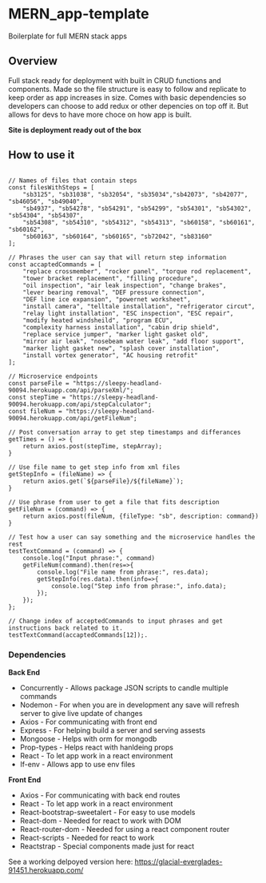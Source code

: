 # MERN_app-template
Boilerplate for full MERN stack apps

## Overview
Full stack ready for deployment with built in CRUD functions and components.
Made so the file structure is easy to follow and replicate to keep order as app increases in size.
Comes with basic dependencies so developers can choose to add redux or other depencies on top off it. But allows for devs to have more choce on how app is built.

**__Site is deployment ready out of the box__**

## How to use it

<pre><code>
// Names of files that contain steps
const filesWithSteps = [
    "sb3125", "sb31038", "sb32054", "sb35034","sb42073", "sb42077", "sb46056", "sb49040", 
    "sb4937", "sb54278", "sb54291", "sb54299", "sb54301", "sb54302", "sb54304", "sb54307", 
    "sb54308", "sb54310", "sb54312", "sb54313", "sb60158", "sb60161", "sb60162", 
    "sb60163", "sb60164", "sb60165", "sb72042", "sb83160"
];

// Phrases the user can say that will return step information
const accaptedCommands = [
    "replace crossmember", "rocker panel", "torque rod replacement",
    "tower bracket replacement", "filling procedure",
    "oil inspection", "air leak inspection", "change brakes", 
    "lever bearing removal", "DEF pressure connection",
    "DEF line ice expansion", "powernet worksheet", 
    "install camera", "telltale installation", "refrigerator circut",
    "relay light installation", "ESC inspection", "ESC repair", 
    "modify heated windsheild", "program ECU", 
    "complexity harness installation", "cabin drip shield", 
    "replace service jumper", "marker light gasket old",
    "mirror air leak", "nosebeam water leak", "add floor support",
    "marker light gasket new", "splash cover installation",
    "install vortex generator", "AC housing retrofit"
];

// Microservice endpoints
const parseFile = "https://sleepy-headland-90094.herokuapp.com/api/parseXml/";
const stepTime = "https://sleepy-headland-90094.herokuapp.com/api/stepCalculator";
const fileNum = "https://sleepy-headland-90094.herokuapp.com/api/getFileNum";

// Post conversation array to get step timestamps and differances
getTimes = () => {
    return axios.post(stepTime, stepArray);
}

// Use file name to get step info from xml files
getStepInfo = (fileName) => {
    return axios.get(`${parseFile}/${fileName}`);
}

// Use phrase from user to get a file that fits description
getFileNum = (command) => {
    return axios.post(fileNum, {fileType: "sb", description: command})
}

// Test how a user can say something and the microservice handles the rest
testTextCommand = (command) => {
    console.log("Input phrase:", command)
    getFileNum(command).then(res=>{
        console.log("File name from phrase:", res.data);
        getStepInfo(res.data).then(info=>{
            console.log("Step info from phrase:", info.data);
        });
    });
};

// Change index of acceptedCommands to input phrases and get instructions back related to it.
testTextCommand(accaptedCommands[12]);.
</pre></code>


### Dependencies 

**Back End**
- Concurrently - Allows package JSON scripts to candle multiple commands
- Nodemon - For when you are in development any save will refresh server to give live update of changes
- Axios - For communicating with front end
- Express - For helping build a server and serving assests
- Mongoose - Helps with orm for mongodb
- Prop-types - Helps react with hanldeing props
- React - To let app work in a react environment
- If-env - Allows app to use env files

**Front End**
- Axios - For communicating with back end routes
- React - To let app work in a react environment
- React-bootstrap-sweetalert - For easy to use models
- React-dom - Needed for react to work with DOM
- React-router-dom - Needed for using a react component router
- React-scripts - Needed for react to work
- Reactstrap - Special components made just for react

See a working delpoyed version here: https://glacial-everglades-91451.herokuapp.com/
